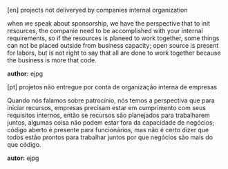 [en] projects not deliveryed by companies internal organization

when we speak about sponsorship, we have the perspective that to init resources, the companie need
to be accomplished with your internal requirements, so if the resources is planeed to work together,
some things can not be placed outside from business capacity; open source is present for labors,
but is not right to say that all are done to work together because the business is more that code.

**author:** ejpg

[pt] projetos não entregue por conta de organização interna de empresas

Quando nós falamos sobre patrocínio, nós temos a perspectiva que para iniciar recursos, empresas precisam
estar em cumprimento com seus requisitos internos, então se recursos são planejados para trabalharem juntos,
algumas coisa não podem estar fora da capacidade de negócios; código aberto é presente para funcionários,
mas não é certo dizer que todos estão prontos para trabalhar juntos por que negócios são mais do que código.

**autor:** ejpg



